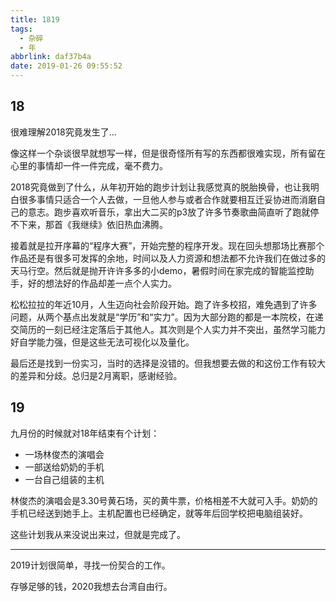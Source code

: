 ```yaml
---
title: 1819
tags:
  - 杂碎
  - 年
abbrlink: daf37b4a
date: 2019-01-26 09:55:52
---
```

## 18
很难理解2018究竟发生了...

<!--more-->

像这样一个杂谈很早就想写一样，但是很奇怪所有写的东西都很难实现，所有留在心里的事情却一件一件完成，毫不费力。

2018究竟做到了什么，从年初开始的跑步计划让我感觉真的脱胎换骨，也让我明白很多事情只适合一个人去做，一旦他人参与或者合作就要相互迁妥协进而消磨自己的意志。跑步喜欢听音乐，拿出大二买的p3放了许多节奏歌曲简直听了跑就停不下来，那首《我继续》依旧热血沸腾。

接着就是拉开序幕的“程序大赛”，开始完整的程序开发。现在回头想那场比赛那个作品还是有很多可发挥的余地，时间以及人力资源和想法都不允许我们在做过多的天马行空。然后就是抛开许许多多的小demo，暑假时间在家完成的智能监控助手，好的想法好的作品却差一点个人实力。

松松拉拉的年近10月，人生迈向社会阶段开始。跑了许多校招，难免遇到了许多问题，从两个基点出发就是“学历”和“实力”。因为大部分跑的都是一本院校，在递交简历的一刻已经注定落后于其他人。其次则是个人实力并不突出，虽然学习能力好自学能力强，但是这些无法可视化以及量化。

最后还是找到一份实习，当时的选择是没错的。但我想要去做的和这份工作有较大的差异和分歧。总归是2月离职，感谢经验。

## 19

九月份的时候就对18年结束有个计划：

- 一场林俊杰的演唱会
- 一部送给奶奶的手机
- 一台自己组装的主机

林俊杰的演唱会是3.30号黄石场，买的黄牛票，价格相差不大就可入手。奶奶的手机已经送到她手上。主机配置也已经确定，就等年后回学校把电脑组装好。

这些计划我从来没说出来过，但就是完成了。

---
2019计划很简单，寻找一份契合的工作。

存够足够的钱，2020我想去台湾自由行。